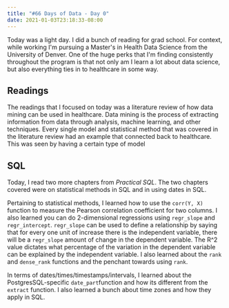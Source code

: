 ```yaml
---
title: "#66 Days of Data - Day 0"
date: 2021-01-03T23:18:33-08:00
---
```


Today was a light day. I did a bunch of reading for grad school. For context, while working I'm pursuing a Master's in Health Data Science from the University of Denver. One of the huge perks that I'm finding consistently throughout the program is that not only am I learn a lot about data science, but also everything ties in to healthcare in some way.

## Readings
The readings that I focused on today was a literature review of how data mining can be used in healthcare. Data mining is the process of extracting information from data through analysis, machine learning, and other techniques. Every single model and statistical method that was covered in the literature review had an example that connected back to healthcare. This was seen by having a certain type of model 

## SQL
Today, I read two more chapters from *Practical SQL*. The two chapters covered were on statistical methods in SQL and in using dates in SQL.

Pertaining to statistical methods, I learned how to use the `corr(Y, X)` function to measure the Pearson correlation coefficient for two columns. I also learned you can do 2-dimensional regressions using `regr_slope` and `regr_intercept`. `regr_slope` can be used to define a relationship by saying that for every one unit of increase there is the independent variable, there will be a `regr_slope` amount of change in the dependent variable. The R^2 value dictates what percentage of the variation in the dependent variable can be explained by the independent variable. I also learned about the `rank` and `dense_rank` functions and the penchant towards using `rank`.

In terms of dates/times/timestamps/intervals, I learned about the PostgresSQL-specific `date_part`function and how its different from the `extract` function. I also learned a bunch about time zones and how they apply in SQL.

